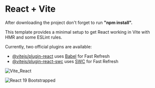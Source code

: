 # React + Vite

After downloading the project don't forget to run **"npm install".**

This template provides a minimal setup to get React working in Vite with HMR and some ESLint rules.

Currently, two official plugins are available:

- [@vitejs/plugin-react](https://github.com/vitejs/vite-plugin-react/blob/main/packages/plugin-react/README.md) uses [Babel](https://babeljs.io/) for Fast Refresh
- [@vitejs/plugin-react-swc](https://github.com/vitejs/vite-plugin-react-swc) uses [SWC](https://swc.rs/) for Fast Refresh


![Vite_React](https://github.com/user-attachments/assets/51396ba9-7d47-40a5-a938-1810d9924828)

![React 19 Bootstrapped](https://github.com/user-attachments/assets/fc09a2dd-ca2e-4d6c-a0d1-08fd8731d6d9)

